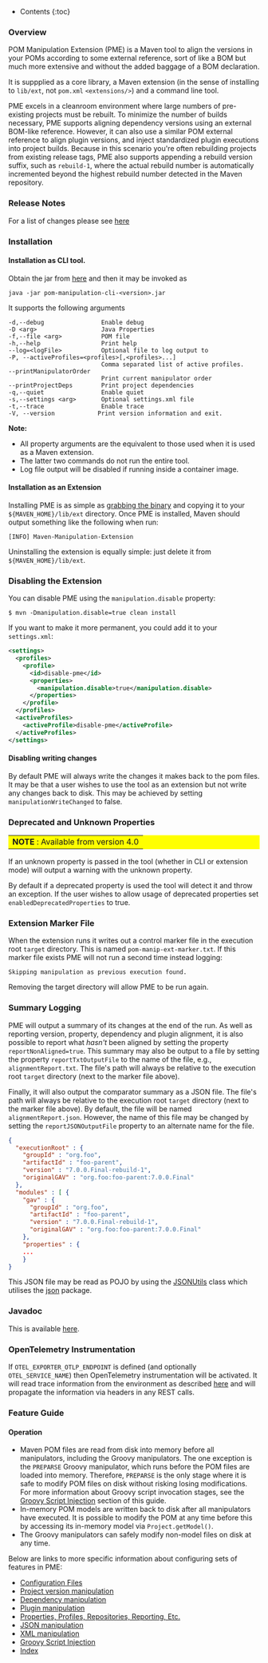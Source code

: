 ---
---

* Contents
{:toc}

### Overview

POM Manipulation Extension (PME) is a Maven tool to align the versions in your POMs according to some external reference, sort of like a BOM but much more extensive and without the added baggage of a BOM declaration.

It is suppplied as a core library, a Maven extension (in the sense of installing to `lib/ext`, not `pom.xml` `<extensions/>`) and a command line tool.

PME excels in a cleanroom environment where large numbers of pre-existing projects must be rebuilt. To minimize the number of builds necessary, PME supports aligning dependency versions using an external BOM-like reference. However, it can also use a similar POM external reference to align plugin versions, and inject standardized plugin executions into project builds. Because in this scenario you're often rebuilding projects from existing release tags, PME also supports appending a rebuild version suffix, such as `rebuild-1`, where the actual rebuild number is automatically incremented beyond the highest rebuild number detected in the Maven repository.

### Release Notes

For a list of changes please see [here](https://github.com/release-engineering/pom-manipulation-ext/releases)

### Installation

#### Installation as CLI tool.

Obtain the jar from [here](https://repo1.maven.org/maven2/org/commonjava/maven/ext/pom-manipulation-cli) and then it may be invoked as

    java -jar pom-manipulation-cli-<version>.jar

It supports the following arguments

    -d,--debug                Enable debug
    -D <arg>                  Java Properties
    -f,--file <arg>           POM file
    -h,--help                 Print help
    --log=<logFile>           Optional file to log output to
    -P, --activeProfiles=<profiles>[,<profiles>...]
                              Comma separated list of active profiles.
    --printManipulatorOrder
                              Print current manipulator order
    --printProjectDeps        Print project dependencies
    -q,--quiet                Enable quiet
    -s,--settings <arg>       Optional settings.xml file
    -t,--trace                Enable trace
    -V, --version            Print version information and exit.

**Note:**
* All property arguments are the equivalent to those used when it is used as a Maven extension.
* The latter two commands do not run the entire tool.
* Log file output will be disabled if running inside a container image.


#### Installation as an Extension

Installing PME is as simple as [grabbing the binary](https://repo1.maven.org/maven2/org/commonjava/maven/ext/pom-manipulation-ext) and copying it to your `${MAVEN_HOME}/lib/ext` directory. Once PME is installed, Maven should output something like the following when run:

    [INFO] Maven-Manipulation-Extension

Uninstalling the extension is equally simple: just delete it from `${MAVEN_HOME}/lib/ext`.

### Disabling the Extension

You can disable PME using the `manipulation.disable` property:

    $ mvn -Dmanipulation.disable=true clean install

If you want to make it more permanent, you could add it to your `settings.xml`:

```xml
<settings>
  <profiles>
    <profile>
      <id>disable-pme</id>
      <properties>
        <manipulation.disable>true</manipulation.disable>
      </properties>
    </profile>
  </profiles>
  <activeProfiles>
    <activeProfile>disable-pme</activeProfile>
  </activeProfiles>
</settings>
```

#### Disabling writing changes

By default PME will always write the changes it makes back to the pom files. It may be that a user wishes to use the tool
as an extension but not write any changes back to disk. This may be achieved by setting `manipulationWriteChanged` to false.

### Deprecated and Unknown Properties

<table bgcolor="#ffff00">
<tr>
<td>
    <b>NOTE</b> : Available from version 4.0
</td>
</tr>
</table>

If an unknown property is passed in the tool (whether in CLI or extension mode) will output a warning with the unknown property.

By default if a deprecated property is used the tool will detect it and throw an exception. If the user wishes to allow usage of deprecated properties set `enabledDeprecatedProperties` to true.

### Extension Marker File

When the extension runs it writes out a control marker file in the execution root `target` directory. This is named `pom-manip-ext-marker.txt`. If this marker file exists PME will not run a second time instead logging:

    Skipping manipulation as previous execution found.

Removing the target directory will allow PME to be run again.

### Summary Logging

PME will output a summary of its changes at the end of the run. As well as reporting version, property, dependency and
plugin alignment, it is also possible to report what _hasn't_ been aligned by setting the property
`reportNonAligned=true`. This summary may also be output to a file by setting the property `reportTxtOutputFile` to the
name of the file, e.g., `alignmentReport.txt`. The file's path will always be relative to the execution root `target`
directory (next to the marker file above).

Finally, it will also output the comparator summary as a JSON file. The file's path will always be relative to the
execution root `target` directory (next to the marker file above). By default, the file will be named
`alignmentReport.json`. However, the name of this file may be changed by setting the `reportJSONOutputFile` property to
an alternate name for the file.

```json
{
  "executionRoot" : {
    "groupId" : "org.foo",
    "artifactId" : "foo-parent",
    "version" : "7.0.0.Final-rebuild-1",
    "originalGAV" : "org.foo:foo-parent:7.0.0.Final"
  },
  "modules" : [ {
    "gav" : {
      "groupId" : "org.foo",
      "artifactId" : "foo-parent",
      "version" : "7.0.0.Final-rebuild-1",
      "originalGAV" : "org.foo:foo-parent:7.0.0.Final"
    },
    "properties" : {
    ...
    }
}
```

This JSON file may be read as POJO by using the [JSONUtils](https://github.com/release-engineering/pom-manipulation-ext/blob/master/common/src/main/java/org/commonjava/maven/ext/common/util/JSONUtils.java)
class which utilises the [json](https://github.com/release-engineering/pom-manipulation-ext/blob/master/common/src/main/java/org/commonjava/maven/ext/common/json)
package.

### Javadoc

This is available [here](https://www.javadoc.io/doc/org.commonjava.maven.ext).

### OpenTelemetry Instrumentation

If `OTEL_EXPORTER_OTLP_ENDPOINT` is defined (and optionally `OTEL_SERVICE_NAME`) then OpenTelemetry instrumentation
will be activated. It will read trace information from the environment as described [here](https://github.com/jenkinsci/opentelemetry-plugin/blob/master/docs/job-traces.md#environment-variables-for-trace-context-propagation-and-integrations) and will propagate the information via headers in any REST calls.

### Feature Guide

#### Operation

  * Maven POM files are read from disk into memory before all manipulators, including the Groovy manipulators. The one
    exception is the `PREPARSE` Groovy manipulator, which runs before the POM files are loaded into memory. Therefore,
    `PREPARSE` is the only stage where it is safe to modify POM files on disk without risking losing modifications. For
    more information about Groovy script invocation stages, see the [Groovy Script Injection](guide/groovy.html)
    section of this guide.
  * In-memory POM models are written back to disk after all manipulators have executed. It is possible to modify the POM
    at any time before this by accessing its in-memory model via `Project.getModel()`.
  * The Groovy manipulators can safely modify non-model files on disk at any time.

Below are links to more specific information about configuring sets of features in PME:

* [Configuration Files](guide/configuration.html)
* [Project version manipulation](guide/project-version-manip.html)
* [Dependency manipulation](guide/dep-manip.html)
* [Plugin manipulation](guide/plugin-manip.html)
* [Properties, Profiles, Repositories, Reporting, Etc.](guide/misc.html)
* [JSON manipulation](guide/json.html)
* [XML manipulation](guide/xml.html)
* [Groovy Script Injection](guide/groovy.html)
* [Index](guide/property-index.html)
